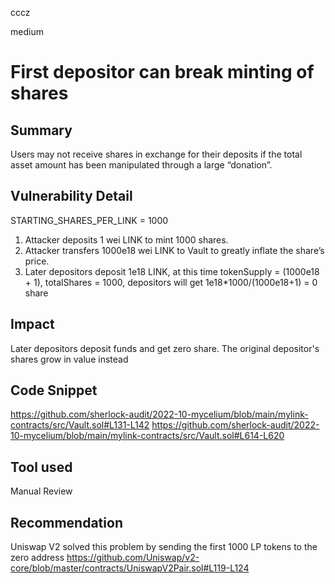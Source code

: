 cccz

medium

# First depositor can break minting of shares

## Summary
Users may not receive shares in exchange for their deposits if the total asset amount has been manipulated through a large “donation”.
## Vulnerability Detail
STARTING_SHARES_PER_LINK = 1000
1. Attacker deposits 1 wei LINK to mint 1000 shares.
2. Attacker transfers 1000e18 wei LINK to Vault to greatly inflate the share’s price. 
3. Later depositors deposit 1e18 LINK, at this time tokenSupply = (1000e18 + 1), totalShares = 1000, depositors will get 1e18*1000/(1000e18+1) = 0 share
## Impact
Later depositors deposit funds and get zero share. The original depositor's shares grow in value instead
## Code Snippet
https://github.com/sherlock-audit/2022-10-mycelium/blob/main/mylink-contracts/src/Vault.sol#L131-L142
https://github.com/sherlock-audit/2022-10-mycelium/blob/main/mylink-contracts/src/Vault.sol#L614-L620

## Tool used

Manual Review

## Recommendation

Uniswap V2 solved this problem by sending the first 1000 LP tokens to the zero address https://github.com/Uniswap/v2-core/blob/master/contracts/UniswapV2Pair.sol#L119-L124

